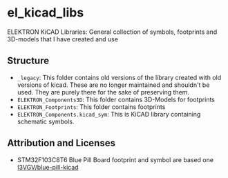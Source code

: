 # el_kicad_libs

ELEKTRON KiCAD Libraries: General collection of symbols, footprints and 3D-models that I have created and use


## Structure

- ```_legacy```: This folder contains old versions of the library created with old versions of kicad. These are no longer maintained and shouldn't be used. They are purely there for the sake of preserving them. 
- ```ELEKTRON_Components3D```: This folder contains 3D-Models for footprints
- ```ELEKTRON_Footprints```: This folder contains footprints
- ```ELEKTRON_Components.kicad_sym```: This is KiCAD library containing schematic symbols.
 

## Attribution and Licenses

- STM32F103C8T6 Blue Pill Board footprint and symbol are based one [l3VGV/blue-pill-kicad](https://github.com/l3VGV/blue-pill-kicad)
